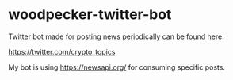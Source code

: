 # woodpecker-twitter-bot
Twitter bot made for posting news periodically can be found here:

https://twitter.com/crypto_topics

My bot is using https://newsapi.org/ for consuming specific posts.

